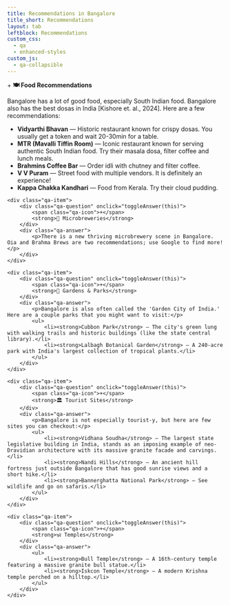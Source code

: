 ```yaml
---
title: Recommendations in Bangalore
title_short: Recommendations
layout: tab
leftblock: Recommendations
custom_css:
  - qa
  - enhanced-styles
custom_js:
  - qa-collapsible
---
```


<div class="qa-container">
    <div class="qa-item">
        <div class="qa-question" onclick="toggleAnswer(this)">
            <span class="qa-icon">+</span>
            <strong>🍽️ Food Recommendations</strong>
        </div>
        <div class="qa-answer">
            <p>Bangalore has a lot of good food, especially South Indian food. Bangalore also has the best dosas in India [Kishore et. al., 2024]. Here are a few recommendations:</p>
            <ul>
                <li><strong>Vidyarthi Bhavan</strong> — Historic restaurant known for crispy dosas. You usually get a token and wait 20-30min for a table.</li>
                <li><strong>MTR (Mavalli Tiffin Room)</strong> — Iconic restaurant known for serving authentic South Indian food. Try their masala dosa, filter coffee and lunch meals.</li>
                <li><strong>Brahmins Coffee Bar</strong> — Order idli with chutney and filter coffee.</li>
                <li><strong>V V Puram</strong> — Street food with multiple vendors. It is definitely an experience!</li>
                <li><strong>Kappa Chakka Kandhari</strong> — Food from Kerala. Try their cloud pudding.</li>
            </ul>
        </div>
    </div>

    <div class="qa-item">
        <div class="qa-question" onclick="toggleAnswer(this)">
            <span class="qa-icon">+</span>
            <strong>🍺 Microbreweries</strong>
        </div>
        <div class="qa-answer">
            <p>There is a new thriving microbrewery scene in Bangalore. Oia and Brahma Brews are two recommendations; use Google to find more!</p>
        </div>
    </div>

    <div class="qa-item">
        <div class="qa-question" onclick="toggleAnswer(this)">
            <span class="qa-icon">+</span>
            <strong>🌳 Gardens & Parks</strong>
        </div>
        <div class="qa-answer">
            <p>Bangalore is also often called the 'Garden City of India.' Here are a couple parks that you might want to visit:</p>
            <ul>
                <li><strong>Cubbon Park</strong> — The city's green lung with walking trails and historic buildings (like the state central library).</li>
                <li><strong>Lalbagh Botanical Garden</strong> — A 240-acre park with India's largest collection of tropical plants.</li>
            </ul>
        </div>
    </div>

    <div class="qa-item">
        <div class="qa-question" onclick="toggleAnswer(this)">
            <span class="qa-icon">+</span>
            <strong>🏛️ Tourist Sites</strong>
        </div>
        <div class="qa-answer">
            <p>Bangalore is not especially tourist-y, but here are few sites you can checkout:</p>
            <ul>
                <li><strong>Vidhana Soudha</strong> — The largest state legislative building in India, stands as an imposing example of neo-Dravidian architecture with its massive granite facade and carvings.</li>
                <li><strong>Nandi Hills</strong> — An ancient hill fortress just outside Bangalore that has good sunrise views and a short hike.</li>
                <li><strong>Bannerghatta National Park</strong> — See wildlife and go on safaris.</li>
            </ul>
        </div>
    </div>

    <div class="qa-item">
        <div class="qa-question" onclick="toggleAnswer(this)">
            <span class="qa-icon">+</span>
            <strong>🕉️ Temples</strong>
        </div>
        <div class="qa-answer">
            <ul>
                <li><strong>Bull Temple</strong> — A 16th-century temple featuring a massive granite bull statue.</li>
                <li><strong>Iskcon Temple</strong> — A modern Krishna temple perched on a hilltop.</li>
            </ul>
        </div>
    </div>
</div>
